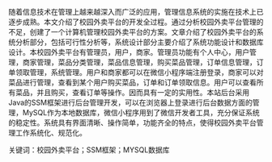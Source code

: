 随着信息技术在管理上越来越深入而广泛的应用，管理信息系统的实施在技术上已逐步成熟。本文介绍了校园外卖平台的开发全过程。通过分析校园外卖平台管理的不足，创建了一个计算机管理校园外卖平台的方案。文章介绍了校园外卖平台的系统分析部分，包括可行性分析等，系统设计部分主要介绍了系统功能设计和数据库设计。本校园外卖平台有管理员，用户，商家。管理员功能有个人中心，用户管理，商家管理，菜品分类管理，菜品信息管理，购买菜品管理，订单信息管理，订单领取管理，系统管理。用户和商家都可以在微信小程序端注册登录，商家可以对菜品进行管理，查看到某个用户购买菜品，订单和订单领取信息。用户可以查看所有菜品，并且购买，查看订单等操作。因而具有一定的实用性。本站后台采用Java的SSM框架进行后台管理开发，可以在浏览器上登录进行后台数据方面的管理，MySQL作为本地数据库，微信小程序用到了微信开发者工具，充分保证系统的稳定性。系统具有界面清晰、操作简单，功能齐全的特点，使得校园外卖平台管理工作系统化、规范化。

关键词：校园外卖平台；SSM框架；MYSQL数据库
